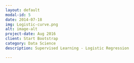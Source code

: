 ```yaml
---
layout: default
modal-id: 5
date: 2014-07-18
img: Logistic-curve.png
alt: image-alt
project-date: Aug 2016
client: Start Bootstrap
category: Data Science
description: Supervised Learning - Logistic Regression

---
```

